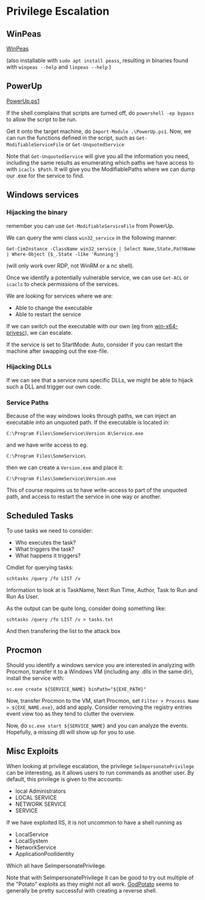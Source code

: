 # Privilege Escalation

## WinPeas

[WinPeas](https://github.com/carlospolop/PEASS-ng/tree/master/winPEAS)

(also installable with `sudo apt install peass`, resulting in binaries found with `winpeas --help` and `linpeas --help` )


## PowerUp

[PowerUp.ps1](https://raw.githubusercontent.com/PowerShellMafia/PowerSploit/master/Privesc/PowerUp.ps1)

If the shell complains that scripts are turned off, do `powershell -ep bypass` to allow the script to be run.

Get it onto the target machine, do `Import-Module .\PowerUp.ps1`.
Now, we can run the functions defined in the script, such as `Get-ModifiableServiceFile` or `Get-UnquotedService`

Note that `Get-UnquotedService` will give you all the information you need, including the same results as enumerating which paths we have access to with `icacls $Path`.
It will give you the ModifiablePaths where we can dump our .exe for the service to find.

## Windows services

### Hijacking the binary

remember you can use `Get-ModifiableServiceFile` from PowerUp.

We can query the wmi class `win32_service` in the following manner:
```
Get-CimInstance -ClassName win32_service | Select Name,State,PathName | Where-Object {$_.State -like 'Running'}
```

(will only work over RDP, not WinRM or a nc shell).


Once we identify a potentially vulnerable service, we can use `Get-ACL` or `icacls` to check permissions of the services.

We are looking for services where we are:

* Able to change the executable
* Able to restart the service

If we can switch out the executable with our own (eg from [win-x64-privesc](./../../payloads-n-scripts/win-x64-privesc/createadmin.exe)), we can escalate.

If the service is set to StartMode: Auto, consider if you can restart the machine after swapping out the exe-file.

### Hijacking DLLs

If we can see that a service runs specific DLLs, we might be able to hijack such a DLL and trigger our own code.

### Service Paths

Because of the way windows looks through paths, we can inject an executable into an unquoted path.
If the executable is located in:

```
C:\Program Files\SomeService\Version A\Service.exe
```
and we have write access to eg. 
```
C:\Program Files\SomeService\
```
then we can create a `Version.exe` and place it:
```
C:\Program Files\SomeService\Version.exe
```
This of course requires us to have write-access to part of the unquoted path, and access to restart the service in one way or another.


## Scheduled Tasks


To use tasks we need to consider:
* Who executes the task?
* What triggers the task?
* What happens it triggers?

Cmdlet for querying tasks:

```
schtasks /query /fo LIST /v

```
Information to look at is TaskName, Next Run Time, Author, Task to Run and Run As User.



As the output can be quite long, consider doing something like:

```
schtasks /query /fo LIST /v > tasks.txt
```
And then transfering the list to the attack box


## Procmon

Should you identify a windows service you are interested in analyzing with Procmon,
transfer it to a Windows VM (including any .dlls in the same dir), install the service with:

```
sc.exe create ${SERVICE_NAME} binPath="${EXE_PATH}"
```

Now, transfer Procmon to the VM, start Procmon, set `Filter > Process Name > ${EXE_NAME.exe}`, add and apply.
Consider removing the registry entries event view too as they tend to clutter the overview.

Now, do `sc.exe start ${SERVICE_NAME}` and you can analyze the events.
Hopefully, a missing dll will show up for you to use.


## Misc Exploits

When looking at privilege escalation, the privilege `SeImpersonatePrivilege` can be interesting, as it allows users to run commands as another user.
By default, this privilege is given to the accounts:

* local Administrators
* LOCAL SERVICE
* NETWORK SERVICE
* SERVICE

If we have exploited IIS, it is not uncommon to have a shell running as

* LocalService
* LocalSystem
* NetworkService
* ApplicationPoolIdentity

Which all have SeImpersonatePrivilege.


Note that with SeImpersonatePrivilege it can be good to try out multiple of the "Potato" exploits as they might not all work.
[GodPotato](https://github.com/BeichenDream/GodPotato/releases/tag/V1.20) seems to generally be pretty successful with creating a reverse shell.

